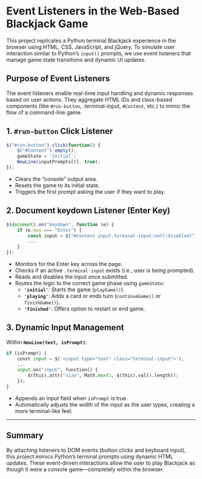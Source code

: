 # Event Listeners in the Web-Based Blackjack Game

This project replicates a Python terminal Blackjack experience in the browser using HTML, CSS, JavaScript, and jQuery. To simulate user interaction similar to Python’s `input()` prompts, we use event listeners that manage game state transitions and dynamic UI updates.

## Purpose of Event Listeners

The event listeners enable real-time input handling and dynamic responses based on user actions. They aggregate HTML IDs and class-based components (like `#run-button`, .terminal-input, `#Content`, etc.) to mimic the flow of a command-line game.

## 1. `#run-button` Click Listener

```js
$("#run-button").click(function() {
    $("#Content").empty();
    gameState = 'initial';
    NewLine(inputPrompts[0], true);
});

```
- Clears the “console” output area.
- Resets the game to its initial state.
- Triggers the first prompt asking the user if they want to play.


## 2. Document keydown Listener (Enter Key)

```js
$(document).on("keydown", function (e) {
    if (e.key === "Enter") {
        const input = $("#Content input.terminal-input:not(:disabled)");
        ...
    }
});
```

- Monitors for the Enter key across the page.
- Checks if an active `.terminal-input` exists (i.e., user is being prompted).
- Reads and disables the input once submitted.
- Routes the logic to the correct game phase using `gameState`:
    - **`'initial'`**: Starts the game (`playGame()`).
    - **`'playing'`**: Adds a card or ends turn (`continueGame()` or `finishGame()`).
    - **`'finished'`**: Offers option to restart or end game.

## 3. Dynamic Input Management

Within **`NewLine(text, isPrompt)`**:

```py
if (isPrompt) {
    const input = $('<input type="text" class="terminal-input">');
    ...
    input.on("input", function() {
        $(this).attr("size", Math.max(1, $(this).val().length));
    });
}
```

- Appends an input field when `isPrompt` is true.
- Automatically adjusts the width of the input as the user types, creating a more terminal-like feel.

---

## Summary

By attaching listeners to DOM events (button clicks and keyboard input), this project mimics Python’s terminal prompts using dynamic HTML updates. These event-driven interactions allow the user to play Blackjack as though it were a console game—completely within the browser.
